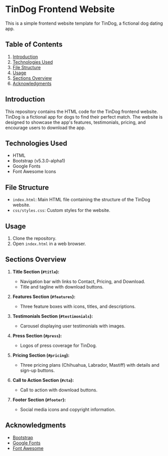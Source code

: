 # TinDog Frontend Website

This is a simple frontend website template for TinDog, a fictional dog dating app.

## Table of Contents

1. [Introduction](#introduction)
2. [Technologies Used](#technologies-used)
3. [File Structure](#file-structure)
4. [Usage](#usage)
5. [Sections Overview](#sections-overview)
6. [Acknowledgments](#acknowledgments)

## Introduction

This repository contains the HTML code for the TinDog frontend website. TinDog is a fictional app for dogs to find their perfect match. The website is designed to showcase the app's features, testimonials, pricing, and encourage users to download the app.

## Technologies Used

- HTML
- Bootstrap (v5.3.0-alpha1)
- Google Fonts
- Font Awesome Icons

## File Structure

- `index.html`: Main HTML file containing the structure of the TinDog website.
- `css/styles.css`: Custom styles for the website.

## Usage

1. Clone the repository.
2. Open `index.html` in a web browser.

## Sections Overview

1. **Title Section (`#title`):**
   - Navigation bar with links to Contact, Pricing, and Download.
   - Title and tagline with download buttons.
2. **Features Section (`#features`):**

   - Three feature boxes with icons, titles, and descriptions.

3. **Testimonials Section (`#testimonials`):**

   - Carousel displaying user testimonials with images.

4. **Press Section (`#press`):**

   - Logos of press coverage for TinDog.

5. **Pricing Section (`#pricing`):**

   - Three pricing plans (Chihuahua, Labrador, Mastiff) with details and sign-up buttons.

6. **Call to Action Section (`#cta`):**

   - Call to action with download buttons.

7. **Footer Section (`#footer`):**
   - Social media icons and copyright information.

## Acknowledgments

- [Bootstrap](https://getbootstrap.com/)
- [Google Fonts](https://fonts.google.com/)
- [Font Awesome](https://fontawesome.com/)
